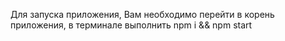 Для запуска приложения, Вам необходимо перейти в корень приложения, в терминале выполнить npm i && npm start
